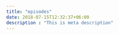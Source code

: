 ```yaml
---
title: "episodes"
date: 2018-07-15T12:32:37+06:00
description : "This is meta description"
---
```


